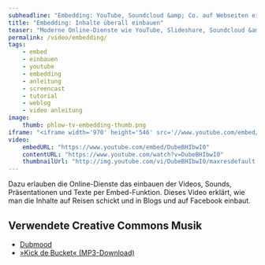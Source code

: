 ```yaml
---
subheadline: "Embedding: YouTube, Soundcloud &amp; Co. auf Webseiten einbauen"
title: "Embedding: Inhalte überall einbauen"
teaser: "Moderne Online-Dienste wie YouTube, Slideshare, Soundcloud &amp; Co. helfen bei der Verbreitung von Informationen. Mit Hilfe der »Embedding«-Funktionalität informiert man sich nicht nur über die Inhalte auf der jeweiligen Plattform, sondern bringt die Inhalte zu den Nutzern."
permalink: /video/embedding/
tags:
    - embed
    - einbauen
    - youtube
    - embedding
    - anleitung
    - screencast
    - tutorial
    - weblog
    - video anleitung
image:
    thumb: phlow-tv-embedding-thumb.png
iframe: "<iframe width='970' height='546' src='//www.youtube.com/embed/DubeBHIbwI0' frameborder='0' allowfullscreen></iframe>"
video:
    embedURL: "https://www.youtube.com/embed/DubeBHIbwI0"
    contentURL: "https://www.youtube.com/watch?v=DubeBHIbwI0"
    thumbnailUrl: "http://img.youtube.com/vi/DubeBHIbwI0/maxresdefault.jpg"
---
```

Dazu erlauben die Online-Dienste das einbauen der Videos, Sounds, Präsentationen und Texte per Embed-Funktion. Dieses Video erklärt, wie man die Inhalte auf Reisen schickt und in Blogs und auf Facebook einbaut.

## Verwendete Creative Commons Musik

* [Dubmood](http://www.razor1911.com/dubmood/)
* [»Kick de Bucket« (MP3-Download)](http://bit.ly/dubmood)